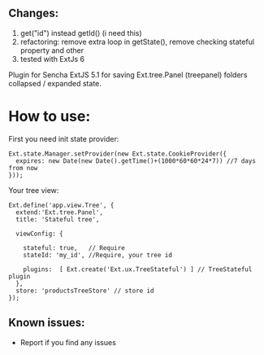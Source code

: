 Changes:
--------
1. get("id") instead getId() (i need this)
2. refactoring: remove extra loop in getState(), remove checking stateful property and other
3. tested with ExtJs 6

Plugin for Sencha ExtJS 5.1 for saving Ext.tree.Panel (treepanel) folders collapsed / expanded state.

How to use:
===========

First you need init state provider:

    Ext.state.Manager.setProvider(new Ext.state.CookieProvider({
      expires: new Date(new Date().getTime()+(1000*60*60*24*7)) //7 days from now
    }));

Your tree view:

    Ext.define('app.view.Tree', {
      extend:'Ext.tree.Panel',
      title: 'Stateful tree',
    
      viewConfig: {
    
        stateful: true,   // Require
        stateId: 'my_id', //Require, your tree id 
        
        plugins:  [ Ext.create('Ext.ux.TreeStateful') ] // TreeStateful plugin
      },
      store: 'productsTreeStore' // store id
    });



Known issues:
-----------

 -  Report if you find any issues
